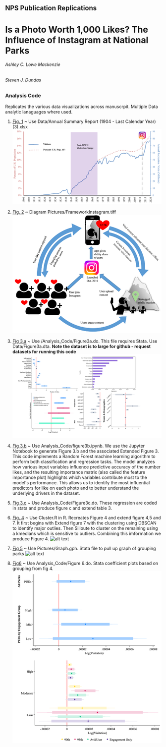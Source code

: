 ## NPS Publication Replications
# Is a Photo Worth 1,000 Likes? The Influence of Instagram at National Parks
###### Ashley C. Lowe Mackenzie 
###### Steven J. Dundas 


### Analysis Code
Replicates the various data visualizations across manuscrpit. Multiple Data analytic lanaguages where used.

1. [Fig. 1](Data_Publications/Data/AnnualSummaryReport.xlsx) ~ Use  Data/Annual Summary Report (1904 - Last Calendar Year) (3).xlsx
![alt text](Data_Publications/Pictures/image.png)
2. [Fig. 2](Data_Publications/Pictures/FrameworkInstagram.pptx) ~ Diagram Pictures/FrameworkInstagram.tiff
![alt text](Data_Publications/Pictures/image-1.png)
3. [Fig 3.a](Data_Publications/Analysis_Code/Figure3a.do) ~ Use /Analysis_Code/Figure3a.do. This file requires Stata. Use Data/Figure3a.dta. **Note the dataset is to large for github - request datasets for running this code**
![alt text](Data_Publications/Pictures/image-2.png)
4. [Fig 3.b](Data_Publications/Analysis_Code/figure3b.ipynb) ~ Use Analysis_Code/figure3b.ipynb. We use the Jupyter Notebook to generate Figure 3.b and the associated Extended Figure 3. This code implements a Random Forest machine learning algorithm to perform both classification and regression tasks. The model analyzes how various input variables influence predictive accuracy of the number likes, and the resulting importance matrix (also called the feature importance plot) highlights which variables contribute most to the model's performance. This allows us to identify the most influential predictors for like on each photo and to better understand the underlying drivers in the dataset.

5. [Fig 3.c](Data_Publications/Analysis_Code/Figure3c.do) ~  Use Analysis_Code/Figure3c.do. These regression are coded in stata and produce figure c and extend table 3.
7. [Fig. 4](Data_Publications/Analysis_Code/Cluster.R) ~ Use Cluster.R in R. Recreates Figure 4 and extend figure 4,5 and 7. It first begins with Extend figure 7 with the clustering using  DBSCAN to identify major outlies. Then Silloute to cluster on the remaining using a kmedians which is sensitive to outliers. Combining this imformation we produce Figure 4.
![alt text](image-3.png)
8. [Fig 5](Data_Publications/Pictures/Graph.gph) ~ Use Pictures/Graph.gph. Stata file to pull up graph of grouping parks
![alt text](image-4.png)
9. [Fig6](Data_Publications/Pictures/Figure6.do) ~ Use Analysis_Code/Figure 6.do. Stata coefficient plots based on grouping from fig 4.
![alt text](Data_Publications/Pictures/image-5.png)




